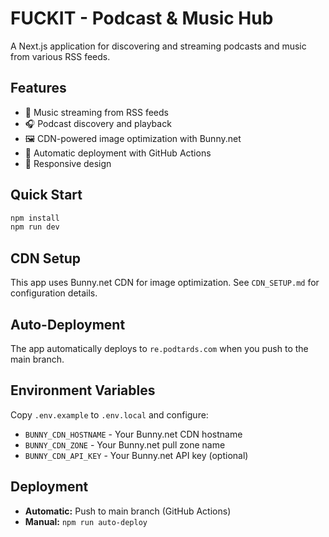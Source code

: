 # FUCKIT - Podcast & Music Hub

A Next.js application for discovering and streaming podcasts and music from various RSS feeds.

## Features

- 🎵 Music streaming from RSS feeds
- 🎧 Podcast discovery and playback
- 🖼️ CDN-powered image optimization with Bunny.net
- 🚀 Automatic deployment with GitHub Actions
- 📱 Responsive design

## Quick Start

```bash
npm install
npm run dev
```

## CDN Setup

This app uses Bunny.net CDN for image optimization. See `CDN_SETUP.md` for configuration details.

## Auto-Deployment

The app automatically deploys to `re.podtards.com` when you push to the main branch.

## Environment Variables

Copy `.env.example` to `.env.local` and configure:

- `BUNNY_CDN_HOSTNAME` - Your Bunny.net CDN hostname
- `BUNNY_CDN_ZONE` - Your Bunny.net pull zone name
- `BUNNY_CDN_API_KEY` - Your Bunny.net API key (optional)

## Deployment

- **Automatic:** Push to main branch (GitHub Actions)
- **Manual:** `npm run auto-deploy` 